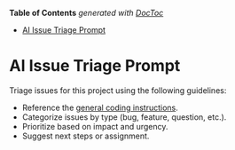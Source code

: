 <!-- START doctoc generated TOC please keep comment here to allow auto update -->
<!-- DON'T EDIT THIS SECTION, INSTEAD RE-RUN doctoc TO UPDATE -->
**Table of Contents**  *generated with [DocToc](https://github.com/thlorenz/doctoc)*

- [AI Issue Triage Prompt](#ai-issue-triage-prompt)

<!-- END doctoc generated TOC please keep comment here to allow auto update -->

<!-- file: .github/prompts/ai-issue-triage.prompt.md -->

# AI Issue Triage Prompt

Triage issues for this project using the following guidelines:

- Reference the
  [general coding instructions](../instructions/general-coding.instructions.md).
- Categorize issues by type (bug, feature, question, etc.).
- Prioritize based on impact and urgency.
- Suggest next steps or assignment.
